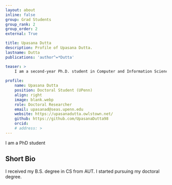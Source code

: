 ```yaml
---
layout: about
inline: false
group: Grad Students
group_rank: 2
group_order: 2
external: True

title: Upasana Dutta
description: Profile of Upasana Dutta.
lastname: Dutta
publications: 'author^=*Dutta'

teaser: >
    I am a second-year Ph.D. student in Computer and Information Science at the University of Pennsylvania.
    
profile:
    name: Upasana Dutta
    position: Doctoral Student (UPenn)  
    align: right
    image: blank.webp
    role: Doctoral Researcher
    email: upasanad@seas.upenn.edu
    website: https://upasanadutta.owlstown.net/
    github: https://github.com/UpasanaDutta98
    orcid: 
    # address: >
---
```


I am a PhD student

## Short Bio

I received my B.S. degree in CS from AUT. I started pursuing my doctoral degree.